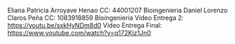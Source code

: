 Eliana Patricia Arroyave Henao
CC: 44001207
Bioingenieria
Daniel Lorenzo Claros Peña
CC: 1083918859
Bioingenieria
Video Entrega 2: https://youtu.be/sxkHyNDm8d0
Video Entrega Final: https://www.youtube.com/watch?v=q172Kjz1Jn0
